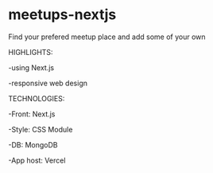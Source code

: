 # meetups-nextjs

Find your prefered meetup place and add some of your own

HIGHLIGHTS:

-using Next.js

-responsive web design

TECHNOLOGIES:

-Front: Next.js

-Style: CSS Module

-DB: MongoDB

-App host: Vercel

